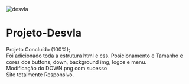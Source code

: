 ![desvla](https://user-images.githubusercontent.com/83568294/131730887-66edba05-3e92-4457-aba5-b5d394b8df18.jpg)

# Projeto-Desvla



Projeto Concluído (100%);
</br>
Foi adicionado toda a estrutura html e css. Posicionamento e Tamanho e cores dos buttons, down, background img, logos e menu.
</br>
Modificação do DOWN.png com sucesso
</br>
Site totalmente Responsivo.
